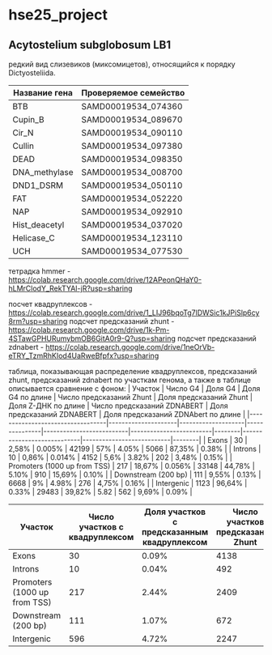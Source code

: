 # hse25_project
## Acytostelium subglobosum LB1 
редкий вид слизевиков (миксомицетов), относящийся к порядку Dictyosteliida.

| Название гена       | Проверяемое семейство     |
|----------------------|---------------------------|
| BTB                 | SAMD00019534_074360      |
| Cupin_B             | SAMD00019534_089670      |
| Cir_N               | SAMD00019534_090110      |
| Cullin              | SAMD00019534_097380      |
| DEAD                | SAMD00019534_098350      |
| DNA_methylase       | SAMD00019534_008700      |
| DND1_DSRM          | SAMD00019534_050110      |
| FAT                 | SAMD00019534_052220      |
| NAP                 | SAMD00019534_092910      |
| Hist_deacetyl       | SAMD00019534_037020      |
| Helicase_C          | SAMD00019534_123110      |
| UCH                 | SAMD00019534_077530      |


тетрадка hmmer - https://colab.research.google.com/drive/12APeonQHaY0-hLMrClodY_RekTYAI-jR?usp=sharing 


посчет квадруплексов - https://colab.research.google.com/drive/1_LIJ96bqoTg7lDWSic1kJPiSlp6cy8rm?usp=sharing
подсчет предсказаний zhunt - https://colab.research.google.com/drive/1k-Pm-4STawGPHURumybmOB6GitA0r9-Q?usp=sharing
подсчет предсказаний zdnabert - https://colab.research.google.com/drive/1neOrVb-eTRY_TzmRhKIod4UaRweBfpfx?usp=sharing

таблица, показывающая распределение квадруплексов, предсказаний zhunt, предсказаний zdnabert по участкам генома, а также в таблице описывается сравнение с фоном: 
| Участок    | Число G4 | Доля G4 | Доля G4 по длине | Число предсказаний Zhunt | Доля предсказаний Zhunt | Доля Z-ДНК по длине | Число предсказаний ZDNABERT | Доля предсказаний ZDNABERT | Доля предсказаний ZDNAbert по длине |
|----------------------------------|---------------------|--------------------|---------------|--------------------------|-------------------------|--------|----------------------------|---------------------------|--------|
| Exons            |       30            |     2,58%          | 0.005%     |        42199             |    57%                  | 4.05%   |      5066                  |       87,35%              | 0.38%  |
| Introns               |       10            |      0,86%         | 0.014%     |       4152               |     5,6%                | 3.82%   |        202                 |          3,48%           | 0.15%  |
| Promoters (1000 up from TSS)  |       217           |     18,67%         | 0.056%     |        33148             |      44,78%             | 5.10%   |      910                   |       15,69%              | 0.10%  |
| Downstream (200 bp)       |       111           |     9,55%          | 0.13%     |        6668              |           9%            | 4.98%   |        276                 |        4,75%              | 0.16%  |
| Intergenic             |       1123          |     96,64%         | 0.33%     |          29483           |        39,82%           | 5.82   |        562                 |        9,69%              | 0.09%  |

| Участок                          | Число участков с квадруплексом | Доля участков с предсказанным квадруплексом | Число участков предсказаний Zhunt | Доля участков с предсказанным Zhunt | Число участков предсказаний ZDNABERT | Доля участков с предсказанным ZDNABERT |
|----------------------------------|---------------------|--------------------|--------------------------|-------------------------|----------------------------|---------------------------|
| Exons                       |     30                |      0.09%              |       4138                   |      43,4%                  |      3267                      |        56,33%                   |
| Introns                          |     10                |      0.04%              |       492                  |        5,16%                 |        191                    |          3,29%                 |
| Promoters (1000 up from TSS)     |     217                |      2.44%              |       2409                  |      25,26%                   |      788                      |      13,58%                     |
| Downstream (200 bp)              |     111                |      1.07%              |       672                   |       7,04%                  |      266                      |        4,58%                   |
| Intergenic                       |    596                |     4.72%               |       2247                  |       23,56%                 |       476                     |        8,2%                   |

